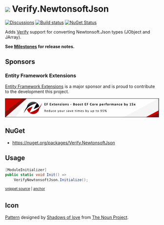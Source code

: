 # <img src="/src/icon.png" height="30px"> Verify.NewtonsoftJson

[![Discussions](https://img.shields.io/badge/Verify-Discussions-yellow?svg=true&label=)](https://github.com/orgs/VerifyTests/discussions)
[![Build status](https://ci.appveyor.com/api/projects/status/ej794va900x9257f?svg=true)](https://ci.appveyor.com/project/SimonCropp/Verify-NewtonsoftJson)
[![NuGet Status](https://img.shields.io/nuget/v/Verify.NewtonsoftJson.svg)](https://www.nuget.org/packages/Verify.NewtonsoftJson/)

Adds [Verify](https://github.com/VerifyTests/Verify) support for converting Newtonsoft.Json types (JObject and JArray).<!-- singleLineInclude: intro. path: /docs/intro.include.md -->

**See [Milestones](../../milestones?state=closed) for release notes.**


## Sponsors


### Entity Framework Extensions<!-- include: zzz. path: /docs/zzz.include.md -->

[Entity Framework Extensions](https://entityframework-extensions.net/?utm_source=simoncropp&utm_medium=Verify.NewtonsoftJson) is a major sponsor and is proud to contribute to the development this project.

[![Entity Framework Extensions](https://raw.githubusercontent.com/VerifyTests/Verify.NewtonsoftJson/refs/heads/main/docs/zzz.png)](https://entityframework-extensions.net/?utm_source=simoncropp&utm_medium=Verify.NewtonsoftJson)<!-- endInclude -->


## NuGet

 * https://nuget.org/packages/Verify.NewtonsoftJson


## Usage

<!-- snippet: enable -->
<a id='snippet-enable'></a>
```cs
[ModuleInitializer]
public static void Init() =>
    VerifyNewtonsoftJson.Initialize();
```
<sup><a href='/src/Tests/ModuleInitializer.cs#L3-L9' title='Snippet source file'>snippet source</a> | <a href='#snippet-enable' title='Start of snippet'>anchor</a></sup>
<!-- endSnippet -->


## Icon

[Pattern](https://thenounproject.com/term/pattern/1440985/) designed by [Shadows of love](https://thenounproject.com/vinoth7089/) from [The Noun Project](https://thenounproject.com/).
